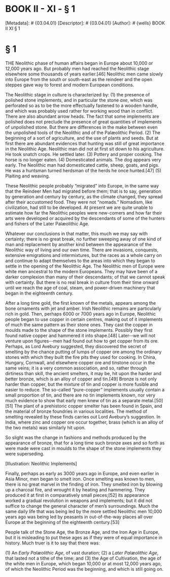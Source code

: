 # BOOK II - XI - § 1
[Metadata]: # {03.04.01}
[Descriptor]: # {03.04.01}
[Author]: # {wells}
BOOK II
XI
§ 1
# § 1
THE Neolithic phase of human affairs began in Europe about 10,000 or 12,000
years ago. But probably men had reached the Neolithic stage elsewhere some
thousands of years earlier.[46] Neolithic men came slowly into Europe from the
south or south-east as the reindeer and the open steppes gave way to forest and
modern European conditions.

The Neolithic stage in culture is characterized by: (1) the presence of
polished stone implements, and in particular the stone _axe_, which was
perforated so as to be the more effectually fastened to a wooden handle, and
which was probably used rather for working wood than in conflict. There are
also abundant arrow heads. The fact that some implements are polished does not
preclude the presence of great quantities of implements of unpolished stone.
But there are differences in the make between even the unpolished tools of the
Neolithic and of the Palæolithic Period. (2) The beginning of a sort of
agriculture, and the use of plants and seeds. But at first there are abundant
evidences that hunting was still of great importance in the Neolithic Age.
Neolithic man did not at first sit down to his agriculture. He took snatch
crops. He settled later. (3) Pottery and proper cooking. The horse is no longer
eaten. (4) Domesticated animals. The dog appears very early. The Neolithic man
had domesticated cattle, sheep, goats, and pigs. He was a huntsman turned
herdsman of the herds he once hunted.[47] (5) Plaiting and weaving.

These Neolithic people probably “migrated” into Europe, in the same way that
the Reindeer Men had migrated before them; that is to say, generation by
generation and century by century, as the climate changed, they spread after
their accustomed food. They were not “nomads.” Nomadism, like civilization, had
still to be developed. At present we are quite unable to estimate how far the
Neolithic peoples were new-comers and how far their arts were developed or
acquired by the descendants of some of the hunters and fishers of the Later
Palæolithic Age.

Whatever our conclusions in that matter, this much we may say with certainty;
there is no great break, no further sweeping away of one kind of man and
replacement by another kind between the appearance of the Neolithic way of
living and our own time. There are invasions, conquests, extensive emigrations
and intermixtures, but the races as a whole carry on and continue to adapt
themselves to the areas into which they began to settle in the opening of the
Neolithic Age. The Neolithic men of Europe were white men ancestral to the
modern Europeans. They may have been of a darker complexion than many of their
descendants; of that we cannot speak with certainty. But there is no real break
in culture from their time onward until we reach the age of coal, steam, and
power-driven machinery that began in the eighteenth century.

After a long time gold, the first known of the metals, appears among the bone
ornaments with jet and amber. Irish Neolithic remains are particularly rich in
gold. Then, perhaps 6000 or 7000 years ago in Europe, Neolithic people began to
use copper in certain centres, making out of it implements of much the same
pattern as their stone ones. They cast the copper in moulds made to the shape
of the stone implements. Possibly they first found native copper and hammered
it into shape.[48] Later--we will not venture upon figures--men had found out
how to get copper from its ore. Perhaps, as Lord Avebury suggested, they
discovered the secret of smelting by the chance putting of lumps of copper ore
among the ordinary stones with which they built the fire pits they used for
cooking. In China, Hungary, Cornwall, and elsewhere copper ore and tinstone
occur in the same veins; it is a very common association, and so, rather
through dirtiness than skill, the ancient smelters, it may be, hit upon the
harder and better bronze, which is an alloy of copper and tin.[49] Bronze is
not only harder than copper, but the mixture of tin and copper is more fusible
and easier to reduce. The so-called “pure-copper” implements usually contain a
small proportion of tin, and there are no tin implements known, nor very much
evidence to show that early men knew of tin as a separate metal.[50][51] The
plant of a prehistoric copper smelter has been found in Spain, and the material
of bronze foundries in various localities. The method of smelting revealed by
these finds carries out Lord Avebury’s suggestion. In India, where zinc and
copper ore occur together, brass (which is an alloy of the two metals) was
similarly hit upon.

So slight was the change in fashions and methods produced by the appearance of
bronze, that for a long time such bronze axes and so forth as were made were
cast in moulds to the shape of the stone implements they were superseding.

[Illustration: Neolithic Implements]

Finally, perhaps as early as 3000 years ago in Europe, and even earlier in Asia
Minor, men began to smelt iron. Once smelting was known to men, there is no
great marvel in the finding of iron. They smelted iron by blowing up a charcoal
fire, and wrought it by heating and hammering. They produced it at first in
comparatively small pieces;[52] its appearance worked a gradual revolution in
weapons and implements; but it did not suffice to change the general character
of men’s surroundings. Much the same daily life that was being led by the more
settled Neolithic men 10,000 years ago was being led by peasants in
out-of-the-way places all over Europe at the beginning of the eighteenth
century.[53]

People talk of the Stone Age, the Bronze Age, and the Iron Age in Europe, but
it is misleading to put these ages as if they were of equal importance in
history. Much truer is it to say that there was:

(1) An _Early Palæolithic Age_, of vast duration; (2) a _Later Palæolithic
Age_, that lasted not a tithe of the time; and (3) the Age of Cultivation, the
age of the white men in Europe, which began 10,000 or at most 12,000 years ago,
of which the Neolithic Period was the beginning, and which is still going on.

